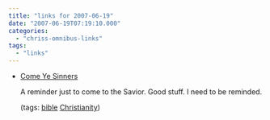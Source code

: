 ```yaml
---
title: "links for 2007-06-19"
date: "2007-06-19T07:19:10.000"
categories: 
  - "chriss-omnibus-links"
tags: 
  - "links"
---
```


- [Come Ye Sinners](http://mrlauterbach.typepad.com/gospeldrivenlife/2007/06/come_ye_sinners.html)
    
    A reminder just to come to the Savior. Good stuff. I need to be reminded.
    
    (tags: [bible](http://del.icio.us/hubbsc/bible) [Christianity](http://del.icio.us/hubbsc/Christianity))
